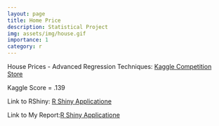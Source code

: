 ```yaml
---
layout: page
title: Home Price
description: Statistical Project
img: assets/img/house.gif
importance: 1
category: r
---
```


House Prices - Advanced Regression Techniques: <a href='https://www.kaggle.com/c/house-prices-advanced-regression-techniques'>Kaggle Competition Store</a>

Kaggle Score = .139

Link to RShiny: <a href='https://vochannguyen.shinyapps.io/Stats1Shiny/'>R Shiny Applicatione</a>

Link to My Report:<a href='https://drive.google.com/file/d/1xH-SQW0IAqZdIp3jUpvs8wrjXPtPm3Xr/view?usp=share_link'>R Shiny Applicatione</a>


